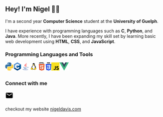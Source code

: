 ## Hey! I'm Nigel 👋🏼

I'm a second year **Computer Science** student at the **University of Guelph**.

I have experience with programming languages such as **C**, **Python**, and **Java**. More recently, I have been expanding my skill set by learning basic web development using **HTML**, **CSS**, and **JavaScript**.

### Programming Languages and Tools

<img align="left" alt="Python" height="26px" src="https://raw.githubusercontent.com/ngeldvis/ngeldvis/main/rsc/imgs/python.png">
<img align="left" alt="C (Programming Language)" height="26px" src="https://raw.githubusercontent.com/ngeldvis/ngeldvis/main/rsc/imgs/c.png">
<img align="left" alt="Java" height="26px" src="https://raw.githubusercontent.com/ngeldvis/ngeldvis/main/rsc/imgs/java.png">
<img align="left" alt="Linux" height="26px" src="https://raw.githubusercontent.com/ngeldvis/ngeldvis/main/rsc/imgs/linux.png">
<img align="left" alt="HTML" height="26px" src="https://raw.githubusercontent.com/ngeldvis/ngeldvis/main/rsc/imgs/html.png">
<img align="left" alt="CSS" height="26px" src="https://raw.githubusercontent.com/ngeldvis/ngeldvis/main/rsc/imgs/css.svg">
<img align="left" alt="JavaScript" height="26px" src="https://raw.githubusercontent.com/ngeldvis/ngeldvis/main/rsc/imgs/javascript.png">
<img align="left" alt="Vue" height="26px" src="https://raw.githubusercontent.com/ngeldvis/ngeldvis/main/rsc/imgs/vue.png">

<br />
<br />

### Connect with me

[<img align="left" alt="Email" height="26px" src="https://raw.githubusercontent.com/ngeldvis/ngeldvis/main/rsc/icons/email.svg">][email]

<br />
<br />

checkout my website [nigeldavis.com][website]

[website]: https://www.nigeldavis.com
[linkedin]: https://www.linkedin.com/in/ngeldvis/
[email]: mailto:ngeldvis@gmail.com
